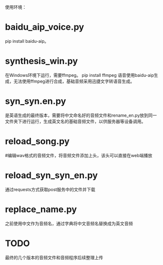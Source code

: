 使用环境：
# baidu_aip_voice.py
pip install baidu-aip。

# synthesis_win.py
在Windows环境下运行，需要ffmpeg。
pip install ffmpeg
语音使用baidu-aip生成，无法使用ffmpeg进行合成，基础音频采用迅捷文字转语音生成。

# syn_syn.en.py
是英语生成的最终版本，需要将中文命名好的音频文件和rename_en.py放到同一文件夹下进行运行，生成英文名的基础音频文件，以供服务器等设备调用。

# reload_song.py
#编辑wav格式的音频文件，将音频文件添加上头，该头可以直接在web端播放

# reload_syn_syn_en.py
通过requests方式获取post服务中的文件并下载

# replace_name.py
之前使用中文作为音频名，通过字典将中文音频名替换成为英文音频

# TODO
最终的几个版本的音频文件和音频程序后续整理上传
